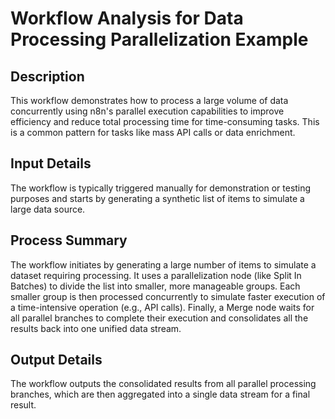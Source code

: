 # Workflow Analysis for Data Processing Parallelization Example

## Description
This workflow demonstrates how to process a large volume of data concurrently using n8n's parallel execution capabilities to improve efficiency and reduce total processing time for time-consuming tasks. This is a common pattern for tasks like mass API calls or data enrichment.

## Input Details
The workflow is typically triggered manually for demonstration or testing purposes and starts by generating a synthetic list of items to simulate a large data source.

## Process Summary
The workflow initiates by generating a large number of items to simulate a dataset requiring processing. It uses a parallelization node (like Split In Batches) to divide the list into smaller, more manageable groups. Each smaller group is then processed concurrently to simulate faster execution of a time-intensive operation (e.g., API calls). Finally, a Merge node waits for all parallel branches to complete their execution and consolidates all the results back into one unified data stream.

## Output Details
The workflow outputs the consolidated results from all parallel processing branches, which are then aggregated into a single data stream for a final result.
